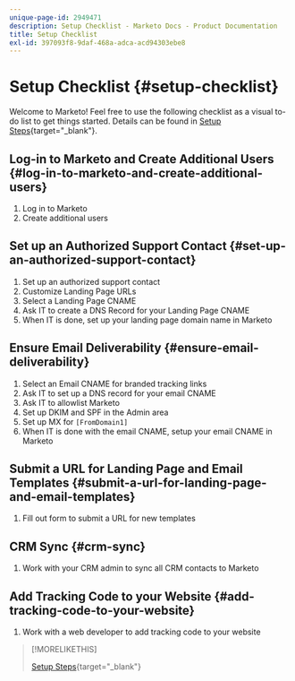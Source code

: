 ```yaml
---
unique-page-id: 2949471
description: Setup Checklist - Marketo Docs - Product Documentation
title: Setup Checklist
exl-id: 397093f8-9daf-468a-adca-acd94303ebe8
---
```

# Setup Checklist {#setup-checklist}

Welcome to Marketo! Feel free to use the following checklist as a visual to-do list to get things started. Details can be found in [Setup Steps](/help/marketo/getting-started/setup/setup-steps.md){target="_blank"}.

## Log-in to Marketo and Create Additional Users {#log-in-to-marketo-and-create-additional-users}

1. Log in to Marketo
1. Create additional users

## Set up an Authorized Support Contact {#set-up-an-authorized-support-contact}

1. Set up an authorized support contact
1. Customize Landing Page URLs
1. Select a Landing Page CNAME
1. Ask IT to create a DNS Record for your Landing Page CNAME
1. When IT is done, set up your landing page domain name in Marketo

## Ensure Email Deliverability {#ensure-email-deliverability}

1. Select an Email CNAME for branded tracking links
1. Ask IT to set up a DNS record for your email CNAME
1. Ask IT to allowlist Marketo
1. Set up DKIM and SPF in the Admin area
1. Set up MX for `[FromDomain1]`
1. When IT is done with the email CNAME, setup your email CNAME in Marketo

## Submit a URL for Landing Page and Email Templates {#submit-a-url-for-landing-page-and-email-templates}

1. Fill out form to submit a URL for new templates

## CRM Sync {#crm-sync}

1. Work with your CRM admin to sync all CRM contacts to Marketo

## Add Tracking Code to your Website {#add-tracking-code-to-your-website}

1. Work with a web developer to add tracking code to your website

>[!MORELIKETHIS]
>
>[Setup Steps](/help/marketo/getting-started/setup/setup-steps.md){target="_blank"}
